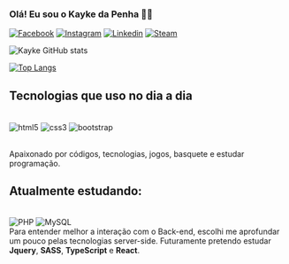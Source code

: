 
### Olá! Eu sou o Kayke da Penha 👨‍💻

[![Facebook](https://img.shields.io/badge/Facebook-1877F2?style=for-the-badge&logo=facebook&logoColor=white)](https://www.facebook.com/kaykedev/)
[![Instagram](https://img.shields.io/badge/Instagram-E4405F?style=for-the-badge&logo=instagram&logoColor=white)](https://www.instagram.com/kay.byte/)
[![Linkedin](https://img.shields.io/badge/LinkedIn-0077B5?style=for-the-badge&logo=linkedin&logoColor=white)](https://www.linkedin.com/in/kayke-da-penha-a7a632235/)
[![Steam](https://img.shields.io/badge/Steam-000000?style=for-the-badge&logo=steam&logoColor=white)](https://steamcommunity.com/id/kayzito)


![Kayke GitHub stats](https://github-readme-stats.vercel.app/api?username=KaykeDeveloper&show_icons=true&theme=dracula)

[![Top Langs](https://github-readme-stats.vercel.app/api/top-langs/?username=anuraghazra)](https://github.com/KaykeDeveloper/github-readme-stats)

## Tecnologias que uso no dia a dia

<div style='display: inline-block'><br/>
    <img align='center' alt='html5' src='https://img.shields.io/badge/HTML5-E34F26?style=for-the-badge&logo=html5&logoColor=white' />
    <img align='center' alt='css3' src='https://img.shields.io/badge/CSS3-1572B6?style=for-the-badge&logo=css3&logoColor=white' />
    <img align='center' alt='bootstrap' src='https://img.shields.io/badge/Bootstrap-563D7C?style=for-the-badge&logo=bootstrap&logoColor=white' />
    <img align='center' alt='' src='https://img.shields.io/badge/JavaScript-323330?style=for-the-badge&logo=javascript&logoColor=F7DF1E' />
</div><br/><br/>

Apaixonado por códigos, tecnologias, jogos, basquete e estudar programação.

## Atualmente estudando:
<div style='display: inline-block '><br/>
     <img alt='PHP' src='https://img.shields.io/badge/PHP-777BB4?style=for-the-badge&logo=php&logoColor=white' />
    <img alt='MySQL' src='https://img.shields.io/badge/MySQL-00000F?style=for-the-badge&logo=mysql&logoColor=white' />
</div><br/>
Para entender melhor a interação com o Back-end, escolhi me aprofundar um pouco pelas tecnologias server-side.
Futuramente pretendo estudar <strong>Jquery</strong>, <strong>SASS</strong>, <strong>TypeScript</strong> e <strong>React</strong>. 
